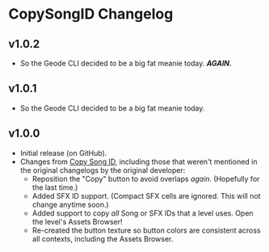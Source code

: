 # CopySongID Changelog
## v1.0.2
- So the Geode CLI decided to be a big fat meanie today. ***__AGAIN.__***
## v1.0.1
- So the Geode CLI decided to be a big fat meanie today.
## v1.0.0
- Initial release (on GitHub).
- Changes from [Copy Song ID](https://web.archive.org/web/20250506174353/https://github.com/JohnnyCena123/Copy-song-ID), including those that weren't mentioned in the original changelogs by the original developer:
  - Reposition the "Copy" button to avoid overlaps *again*. (Hopefully for the last time.)
  - Added SFX ID support. (Compact SFX cells are ignored. This will not change anytime soon.)
  - Added support to copy *all* Song or SFX IDs that a level uses. Open the level's Assets Browser!
  - Re-created the button texture so button colors are consistent across all contexts, including the Assets Browser.